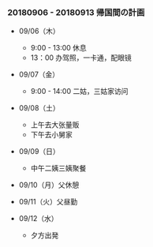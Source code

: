 ### 20180906 - 20180913 帰国間の計画

- 09/06（木）
	- 9:00 - 13:00 休息
	- 13：00 办驾照，一卡通，配眼镜
- 09/07（金）
	- 9:00 - 14:00 二姑，三姑家访问

- 09/08（土）
	- 上午去大张量贩
	- 下午去小舅家
	
- 09/09（日）
	- 中午二姨三姨聚餐
	
- 09/10（月）父休憩

- 09/11（火）父昼勤

- 09/12（水）
	- 夕方出発
